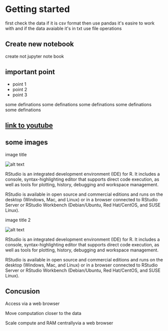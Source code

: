 # Getting started

first check the data if it is csv format then use pandas it's easire to work with and if the data avaiable it's in txt use file operations

## Create new notebook

create not jupyter note book

## important point

- point 1
- point 2
- point 3

some definations some definations some definations some definations some definations

## [link to youtube](http://youtube.com/)

## some images

image title

![alt text](./images/test.jpg "ome descrption about image 1") 

RStudio is an integrated development environment (IDE) for R. It includes a console, syntax-highlighting editor that supports direct code execution, as well as tools for plotting, history, debugging and workspace management.

RStudio is available in open source and commercial editions and runs on the desktop (Windows, Mac, and Linux) or in a browser connected to RStudio Server or RStudio Workbench (Debian/Ubuntu, Red Hat/CentOS, and SUSE Linux).

image title 2

![alt text](./images/test.jpg "ome descrption about image 2") 

RStudio is an integrated development environment (IDE) for R. It includes a console, syntax-highlighting editor that supports direct code execution, as well as tools for plotting, history, debugging and workspace management.

RStudio is available in open source and commercial editions and runs on the desktop (Windows, Mac, and Linux) or in a browser connected to RStudio Server or RStudio Workbench (Debian/Ubuntu, Red Hat/CentOS, and SUSE Linux).

## Concusion

Access via a web browser

Move computation closer to the data

Scale compute and RAM centrallyvia a web browser
